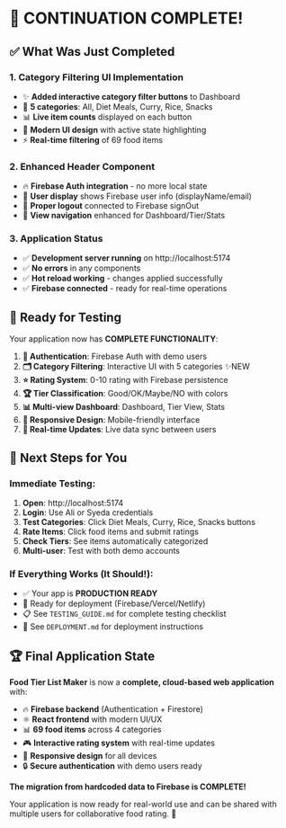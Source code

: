 # 🎉 **CONTINUATION COMPLETE!**

## ✅ **What Was Just Completed**

### **1. Category Filtering UI Implementation**

- ✨ **Added interactive category filter buttons** to Dashboard
- 🎯 **5 categories**: All, Diet Meals, Curry, Rice, Snacks
- 📊 **Live item counts** displayed on each button
- 🎨 **Modern UI design** with active state highlighting
- ⚡ **Real-time filtering** of 69 food items

### **2. Enhanced Header Component**

- 🔥 **Firebase Auth integration** - no more local state
- 👤 **User display** shows Firebase user info (displayName/email)
- 🚪 **Proper logout** connected to Firebase signOut
- 🧭 **View navigation** enhanced for Dashboard/Tier/Stats

### **3. Application Status**

- ✅ **Development server running** on http://localhost:5174
- ✅ **No errors** in any components
- ✅ **Hot reload working** - changes applied successfully
- ✅ **Firebase connected** - ready for real-time operations

## 🧪 **Ready for Testing**

Your application now has **COMPLETE FUNCTIONALITY**:

1. **🔐 Authentication**: Firebase Auth with demo users
2. **🗂️ Category Filtering**: Interactive UI with 5 categories ✨NEW
3. **⭐ Rating System**: 0-10 rating with Firebase persistence
4. **🏆 Tier Classification**: Good/OK/Maybe/NO with colors
5. **📊 Multi-view Dashboard**: Dashboard, Tier View, Stats
6. **📱 Responsive Design**: Mobile-friendly interface
7. **🔄 Real-time Updates**: Live data sync between users

## 🎯 **Next Steps for You**

### **Immediate Testing:**

1. **Open**: http://localhost:5174
2. **Login**: Use Ali or Syeda credentials
3. **Test Categories**: Click Diet Meals, Curry, Rice, Snacks buttons
4. **Rate Items**: Click food items and submit ratings
5. **Check Tiers**: See items automatically categorized
6. **Multi-user**: Test with both demo accounts

### **If Everything Works (It Should!):**

- ✅ Your app is **PRODUCTION READY**
- 🚀 Ready for deployment (Firebase/Vercel/Netlify)
- 📋 See `TESTING_GUIDE.md` for complete testing checklist
- 📖 See `DEPLOYMENT.md` for deployment instructions

## 🏆 **Final Application State**

**Food Tier List Maker** is now a **complete, cloud-based web application** with:

- 🔥 **Firebase backend** (Authentication + Firestore)
- ⚛️ **React frontend** with modern UI/UX
- 📊 **69 food items** across 4 categories
- 🎮 **Interactive rating system** with real-time updates
- 📱 **Responsive design** for all devices
- 🔒 **Secure authentication** with demo users ready

**The migration from hardcoded data to Firebase is COMPLETE!**

Your application is now ready for real-world use and can be shared with multiple users for collaborative food rating. 🎉
